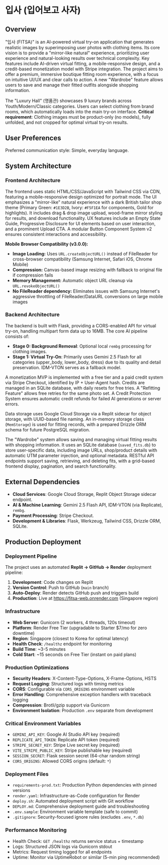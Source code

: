 # 입사 (입어보고 사자)

## Overview

"입사 (FITSA)" is an AI-powered virtual try-on application that generates realistic images by superimposing user photos with clothing items. Its core vision is to provide a "mirror-like natural" experience, prioritizing user experience and natural-looking results over technical complexity. Key features include AI-driven virtual fitting, a mobile-responsive design, and a credit-based monetization model with Stripe integration. The project aims to offer a premium, immersive boutique fitting room experience, with a focus on intuitive UI/UX and clear calls to action. A new "Wardrobe" feature allows users to save and manage their fitted outfits alongside shopping information.

The "Luxury Hall" (명품관) showcases 9 luxury brands across Youth/Modern/Classic categories. Users can select clothing from brand rooms, which automatically loads into the main try-on interface. **Critical requirement**: Clothing images must be product-only (no models), fully unfolded, and not cropped for optimal virtual try-on results.

## User Preferences

Preferred communication style: Simple, everyday language.

## System Architecture

### Frontend Architecture

The frontend uses static HTML/CSS/JavaScript with Tailwind CSS via CDN, featuring a mobile-responsive design optimized for portrait mode. The UI emphasizes a "mirror-like" natural experience with a dark British tailor shop theme (Primary Green: `#1E3D2B`, Ivory: `#F5F1EA` for components, Gold for highlights). It includes drag & drop image upload, wood-frame mirror styling for results, and download functionality. UX features include an Empty State Guide, Progressive Disclosure for UI elements based on user interaction, and a prominent Upload CTA. A modular Button Component System v2 ensures consistent interactions and accessibility.

**Mobile Browser Compatibility (v3.0.0):**
- **Image Loading:** Uses `URL.createObjectURL()` instead of FileReader for cross-browser compatibility (Samsung Internet, Safari iOS, Chrome Mobile)
- **Compression:** Canvas-based image resizing with fallback to original file if compression fails
- **Memory Management:** Automatic object URL cleanup via `URL.revokeObjectURL()`
- **No FileReader dependency:** Eliminates issues with Samsung Internet's aggressive throttling of FileReader/DataURL conversions on large mobile images

### Backend Architecture

The backend is built with Flask, providing a CORS-enabled API for virtual try-on, handling multipart form data up to 16MB. The core AI pipeline consists of:
- **Stage 0: Background Removal**: Optional local `rembg` processing for clothing images.
- **Stage 1: Virtual Try-On**: Primarily uses Gemini 2.5 Flash for all categories (upper_body, lower_body, dress) due to its quality and detail preservation. IDM-VTON serves as a fallback model.

A monetization MVP is implemented with a free tier and a paid credit system via Stripe Checkout, identified by IP + User-Agent hash. Credits are managed in an SQLite database, with daily resets for free tries. A "Refitting Feature" allows free retries for the same photo set. A Credit Protection System ensures automatic credit refunds for failed AI generations or server errors.

Data storage uses Google Cloud Storage via a Replit sidecar for object storage, with UUID-based file naming. An in-memory storage class (`MemStorage`) is used for fitting records, with a prepared Drizzle ORM schema for future PostgreSQL migration.

The "Wardrobe" system allows saving and managing virtual fitting results with shopping information. It uses an SQLite database (`saved_fits.db`) to store user-specific data, including image URLs, shop/product details with automatic UTM parameter injection, and optional metadata. RESTful API endpoints support saving, retrieving, and deleting fits, with a grid-based frontend display, pagination, and search functionality.

## External Dependencies

*   **Cloud Services**: Google Cloud Storage, Replit Object Storage sidecar endpoint.
*   **AI & Machine Learning**: Gemini 2.5 Flash API, IDM-VTON (via Replicate), `rembg`.
*   **Payment Processing**: Stripe Checkout.
*   **Development & Libraries**: Flask, Werkzeug, Tailwind CSS, Drizzle ORM, SQLite.

## Production Deployment

### Deployment Pipeline
The project uses an automated **Replit → GitHub → Render** deployment pipeline:
1. **Development**: Code changes on Replit
2. **Version Control**: Push to GitHub (`main` branch)
3. **Auto-Deploy**: Render detects GitHub push and triggers build
4. **Production**: Live at https://fitsa-web.onrender.com (Singapore region)

### Infrastructure
- **Web Server**: Gunicorn (2 workers, 4 threads, 120s timeout)
- **Platform**: Render Free Tier (upgradable to Starter $7/mo for zero downtime)
- **Region**: Singapore (closest to Korea for optimal latency)
- **Health Check**: `/healthz` endpoint for monitoring
- **Build Time**: ~3-5 minutes
- **Cold Start**: ~15 seconds on Free Tier (instant on paid plans)

### Production Optimizations
- **Security Headers**: X-Content-Type-Options, X-Frame-Options, HSTS
- **Request Logging**: Structured logs with timing metrics
- **CORS**: Configurable via `CORS_ORIGINS` environment variable
- **Error Handling**: Comprehensive exception handlers with traceback logging
- **Compression**: Brotli/gzip support via Gunicorn
- **Environment Isolation**: Production `.env` separate from development

### Critical Environment Variables
- `GEMINI_API_KEY`: Google AI Studio API key (required)
- `REPLICATE_API_TOKEN`: Replicate API token (required)
- `STRIPE_SECRET_KEY`: Stripe Live secret key (required)
- `VITE_STRIPE_PUBLIC_KEY`: Stripe publishable key (required)
- `SESSION_SECRET`: Flask session secret (64-char random string)
- `CORS_ORIGINS`: Allowed CORS origins (default: `*`)

### Deployment Files
- `requirements-prod.txt`: Production Python dependencies with pinned versions
- `render.yaml`: Infrastructure-as-Code configuration for Render
- `deploy.sh`: Automated deployment script with Git workflow
- `DEPLOY.md`: Comprehensive deployment guide and troubleshooting
- `.env.sample`: Environment variable template (safe to commit)
- `.gitignore`: Security-focused ignore rules (excludes `.env`, `*.db`)

### Performance Monitoring
- Health Check: `GET /healthz` returns service status + timestamp
- Logs: Structured JSON logs via Gunicorn stdout
- Metrics: Request timing logged for all endpoints
- Uptime: Monitor via UptimeRobot or similar (5-min ping recommended)
